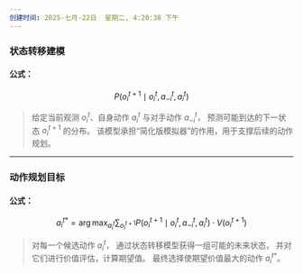 ```yaml
---
创建时间: 2025-七月-22日  星期二, 4:20:38 下午
---
```


### 状态转移建模

#### 公式：

$$
P(o_i^{t+1} \mid o_i^t, a_{-i}^t, a_i^t)
$$

> 给定当前观测 $o_i^t$、自身动作 $a_i^t$ 与对手动作 $a_{-i}^t$，
> 预测可能到达的下一状态 $o_i^{t+1}$ 的分布。
> 该模型承担“简化版模拟器”的作用，用于支撑后续的动作规划。

---

### 动作规划目标

#### 公式：

$$
a_i^{t*} = \arg\max_{a_i^t} \sum_{o_i^{t+1}} P(o_i^{t+1} \mid o_i^t, a_{-i}^t, a_i^t) \cdot V(o_i^{t+1})
$$


> 对每一个候选动作 $a_i^t$，
> 通过状态转移模型获得一组可能的未来状态，
> 并对它们进行价值评估，计算期望值。
> 最终选择使期望价值最大的动作 $a_i^{t*}$。


